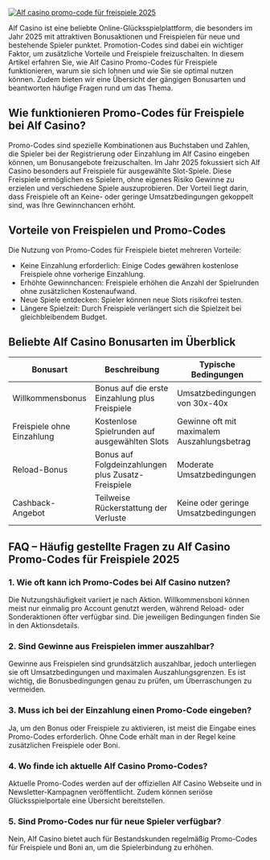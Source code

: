 [![Alf casino promo-code für freispiele 2025](https://123-caf.pages.dev/gitsignup.png)](https://vrmoo.ru/Bt82HjjY)

<div>     <p>Alf Casino ist eine beliebte Online-Glücksspielplattform, die besonders im Jahr 2025 mit attraktiven Bonusaktionen und Freispielen für neue und bestehende Spieler punktet. Promotion-Codes sind dabei ein wichtiger Faktor, um zusätzliche Vorteile und Freispiele freizuschalten. In diesem Artikel erfahren Sie, wie Alf Casino Promo-Codes für Freispiele funktionieren, warum sie sich lohnen und wie Sie sie optimal nutzen können. Zudem bieten wir eine Übersicht der gängigen Bonusarten und beantworten häufige Fragen rund um das Thema.</p>      <h2>Wie funktionieren Promo-Codes für Freispiele bei Alf Casino?</h2>     <p>Promo-Codes sind spezielle Kombinationen aus Buchstaben und Zahlen, die Spieler bei der Registrierung oder Einzahlung im Alf Casino eingeben können, um Bonusangebote freizuschalten. Im Jahr 2025 fokussiert sich Alf Casino besonders auf Freispiele für ausgewählte Slot-Spiele. Diese Freispiele ermöglichen es Spielern, ohne eigenes Risiko Gewinne zu erzielen und verschiedene Spiele auszuprobieren. Der Vorteil liegt darin, dass Freispiele oft an Keine- oder geringe Umsatzbedingungen gekoppelt sind, was Ihre Gewinnchancen erhöht.</p>      <h2>Vorteile von Freispielen und Promo-Codes</h2>     <p>Die Nutzung von Promo-Codes für Freispiele bietet mehreren Vorteile:</p>     <ul>       <li>Keine Einzahlung erforderlich: Einige Codes gewähren kostenlose Freispiele ohne vorherige Einzahlung.</li>       <li>Erhöhte Gewinnchancen: Freispiele erhöhen die Anzahl der Spielrunden ohne zusätzlichen Kostenaufwand.</li>       <li>Neue Spiele entdecken: Spieler können neue Slots risikofrei testen.</li>       <li>Längere Spielzeit: Durch Freispiele verlängert sich die Spielzeit bei gleichbleibendem Budget.</li>     </ul>      <h2>Beliebte Alf Casino Bonusarten im Überblick</h2>     <table>       <thead>         <tr>           <th>Bonusart</th>           <th>Beschreibung</th>           <th>Typische Bedingungen</th>         </tr>       </thead>       <tbody>         <tr>           <td>Willkommensbonus</td>           <td>Bonus auf die erste Einzahlung plus Freispiele</td>           <td>Umsatzbedingungen von 30x-40x</td>         </tr>         <tr>           <td>Freispiele ohne Einzahlung</td>           <td>Kostenlose Spielrunden auf ausgewählten Slots</td>           <td>Gewinne oft mit maximalem Auszahlungsbetrag</td>         </tr>         <tr>           <td>Reload-Bonus</td>           <td>Bonus auf Folgdeinzahlungen plus Zusatz-Freispiele</td>           <td>Moderate Umsatzbedingungen</td>         </tr>         <tr>           <td>Cashback-Angebot</td>           <td>Teilweise Rückerstattung der Verluste</td>           <td>Keine oder geringe Umsatzbedingungen</td>         </tr>       </tbody>     </table>      <h2>FAQ – Häufig gestellte Fragen zu Alf Casino Promo-Codes für Freispiele 2025</h2>      <h3>1. Wie oft kann ich Promo-Codes bei Alf Casino nutzen?</h3>     <p>Die Nutzungshäufigkeit variiert je nach Aktion. Willkommensboni können meist nur einmalig pro Account genutzt werden, während Reload- oder Sonderaktionen öfter verfügbar sind. Die jeweiligen Bedingungen finden Sie in den Aktionsdetails.</p>      <h3>2. Sind Gewinne aus Freispielen immer auszahlbar?</h3>     <p>Gewinne aus Freispielen sind grundsätzlich auszahlbar, jedoch unterliegen sie oft Umsatzbedingungen und maximalen Auszahlungsgrenzen. Es ist wichtig, die Bonusbedingungen genau zu prüfen, um Überraschungen zu vermeiden.</p>      <h3>3. Muss ich bei der Einzahlung einen Promo-Code eingeben?</h3>     <p>Ja, um den Bonus oder Freispiele zu aktivieren, ist meist die Eingabe eines Promo-Codes erforderlich. Ohne Code erhält man in der Regel keine zusätzlichen Freispiele oder Boni.</p>      <h3>4. Wo finde ich aktuelle Alf Casino Promo-Codes?</h3>     <p>Aktuelle Promo-Codes werden auf der offiziellen Alf Casino Webseite und in Newsletter-Kampagnen veröffentlicht. Zudem können seriöse Glücksspielportale eine Übersicht bereitstellen.</p>      <h3>5. Sind Promo-Codes nur für neue Spieler verfügbar?</h3>     <p>Nein, Alf Casino bietet auch für Bestandskunden regelmäßig Promo-Codes für Freispiele und Boni an, um die Spielerbindung zu erhöhen.</p>   </div>